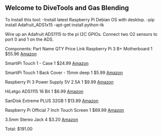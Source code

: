 ## Welcome to DiveTools and Gas Blending

To Install this tool:
-Install latest Raspberry Pi Debian OS with desktop.
-pip install Adafruit_ADS1x15
-apt-get install python-tk

Wire up an Adafruit ADS1115 to the pi I2C GPIOs.
Connect two O2 sensors to port 0 and 1 on the ADS.


Components:
Part Name	QTY	Price	Link
Raspberry Pi 3 B+ Motherboard	1	$55.96	<a href="https://www.amazon.com/ELEMENT-Element14-Raspberry-Pi-Motherboard/dp/B07P4LSDYV/ref=sr_1_2_sspa?crid=2VBVS2OLMLLSQ&keywords=raspberry+pi+3b%2B&qid=1578837606&sprefix=%2Caps%2C139&sr=8-2-spons&psc=1&spLa=ZW5jcnlwdGVkUXVhbGlmaWVyPUEzOEpGNlEwRkVFT0dCJmVuY3J5cHRlZElkPUEwMTAwMzcxMkdFUVY3WEI4VFg4VCZlbmNyeXB0ZWRBZElkPUEwMDUxNzg2MVdRNUZaUkpYSEJOMSZ3aWRnZXROYW1lPXNwX2F0ZiZhY3Rpb249Y2xpY2tSZWRpcmVjdCZkb05vdExvZ0NsaWNrPXRydWU=">Amazon</a>

SmartiPi Touch 1 - Case	1	$24.99	<a href="https://www.amazon.com/gp/product/B01HV97F64/ref=ppx_yo_dt_b_search_asin_title?ie=UTF8&psc=1">Amazon</a>

SmartiPi Touch 1 Back Cover - 15mm deep	1	$5.99	<a href="https://www.amazon.com/SmartiPi-Touch-back-HAT-cover/dp/B071J7SLM8/ref=sr_1_4?keywords=SmartiPi+Touch+1&qid=1578837743&s=electronics&sr=1-4">Amazon</a>

Raspberry Pi 3 Power Supply 5V 2.5A	1	$9.99	<a href="https://www.amazon.com/Raspberry-Power-Supply-Adapter-Charger/dp/B0719SX3GC/ref=sr_1_6?crid=2ILU0YPQ4CIYB&keywords=raspberry+pi+3b%2B+power+supply&qid=1578837642&sprefix=raspberry+pi+3b%2B+power%2Caps%2C134&sr=8-6">Amazon</a>

HiLetgo ADS1115 16 Bit	1	$6.99	<a href="https://www.amazon.com/HiLetgo-Converter-Programmable-Amplifier-Development/dp/B01DLHKMO2/ref=sr_1_5?keywords=raspberry+pi+ADS&qid=1578839525&sr=8-5">Amazon</a>

SanDisk Extreme PLUS 32GB	1	$13.89	<a href="https://www.amazon.com/SanDisk-Extreme-microSDHC-UHS-I-SDSQXBG-032G-GN6MA/dp/B06XYDY93V/ref=sr_1_12?crid=9BSR0JXTA708&keywords=sands+extreme+plus+32gb&qid=1578851127&sprefix=sands+extreme+plus%2Caps%2C132&sr=8-12">Amazon</a>

Raspberry Pi Official 7 Inch Touch Screen	1	$69.99	<a href="https://www.amazon.com/Raspberry-Pi-Official-Touch-Screen/dp/B073S3LQ6Q/ref=sr_1_5?keywords=raspberry+pi+offical+touchscreen+7+inch&qid=1578837882&s=electronics&sr=1-5">Amazon</a>

3.5mm Stereo Jack	4	$3.20	<a href="https://www.amazon.com/gp/product/B07BDBTRCD/ref=ppx_yo_dt_b_search_asin_title?ie=UTF8&psc=1">Amazon</a>


Total:	$191.00	
